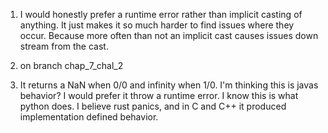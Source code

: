 1. I would honestly prefer a runtime error rather than implicit casting of
   anything. It just makes it so much harder to find issues where they occur.
   Because more often than not an implicit cast causes issues down stream from the cast.
2. on branch chap\_7\_chal\_2

3. It returns a NaN when 0/0 and infinity when 1/0. I'm thinking this is javas
   behavior? I would prefer it throw a runtime error. I know this is what python does. I believe rust panics, and in C and C++ it produced implementation defined behavior.
